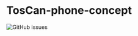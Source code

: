 # TosCan-phone-concept
![GitHub issues](https://img.shields.io/github/issues/TahjaeDevX/TosCan-phone-concept?logo=Github)


